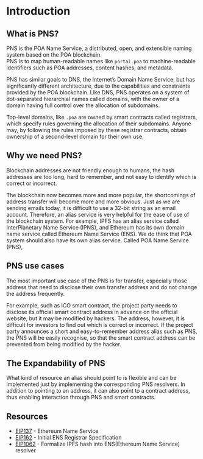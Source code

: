 # Introduction

## What is PNS?
PNS is the POA Name Service, a distributed, open, and extensible naming system based on the POA blockchain.  
PNS is to map human-readable names like `portal.poa` to machine-readable identifiers such as POA addresses, content hashes, and metadata.

PNS has similar goals to DNS, the Internet’s Domain Name Service, but has significantly different architecture, due to the capabilities and constraints provided by the POA blockchain. Like DNS, PNS operates on a system of dot-separated hierarchial names called domains, with the owner of a domain having full control over the allocation of subdomains.

Top-level domains, like `.poa` are owned by smart contracts called registrars, which specify rules governing the allocation of their subdomains. Anyone may, by following the rules imposed by these registrar contracts, obtain ownership of a second-level domain for their own use.

## Why we need PNS?
Blockchain addresses are not friendly enough to humans, the hash addresses are too long, hard to remember, and not easy to identify which is correct or incorrect.  

The blockchain now becomes more and more popular, the shortcomings of address transfer will become more and more obvious. Just as we are sending emails today, it is difficult to use a 32-bit string as an email account. Therefore, an alias service is very helpful for the ease of use of the blockchain system. For example, IPFS has an alias service called InterPlanetary Name Service (IPNS), and Ethereum has its own domain name service called Ethereum Name Service (ENS). We do think that POA system should also have its own alias service. Called POA Name Service (PNS),

## PNS use cases
The most important use case of the PNS is for transfer, especially those address that need to disclose their own transfer address and do not change the address frequently.

For example, such as ICO smart contract, the project party needs to disclose its official smart contract address in advance on the official website, but it may be modified by hackers. The address, however, it is difficult for investors to find out which is correct or incorrect. If the project party announces a short and easy-to-remember address alias such as PNS, the PNS will be easily recognise, so that the smart contract address can be prevented from being modified by the hacker.

## The Expandability of PNS
What kind of resource an alias should point to is flexible and can be implemented just by implementing the corresponding PNS resolvers. In addition to pointing to an address, it can also point to a contract address, thus enabling interaction through PNS and smart contracts.

## Resources
- [EIP137](https://github.com/ethereum/EIPs/blob/master/EIPS/eip-137.md) - Ethereum Name Service
- [EIP162](https://github.com/ethereum/EIPs/blob/master/EIPS/eip-162.md) - Initial ENS Registrar Specification
- [EIP1062](https://github.com/ethereum/EIPs/blob/master/EIPS/eip-1062.md) - Formalize IPFS hash into ENS(Ethereum Name Service) resolver
